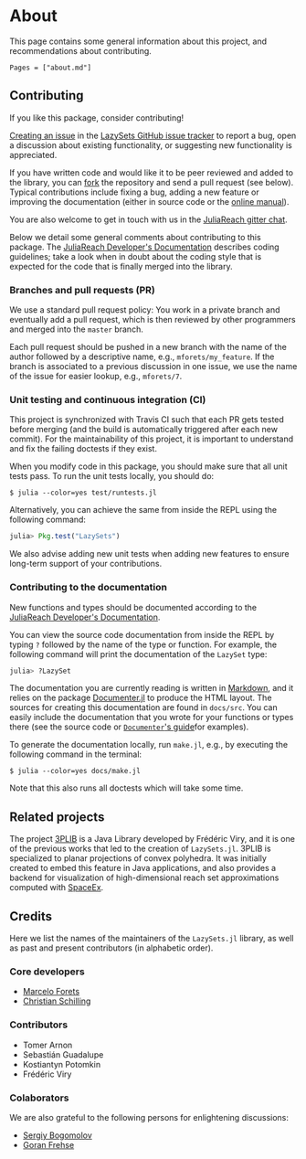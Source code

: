 # About

This page contains some general information about this project, and
recommendations about contributing.

```@contents
Pages = ["about.md"]
```

## Contributing

If you like this package, consider contributing!

[Creating an issue](https://help.github.com/en/articles/creating-an-issue) in the [LazySets GitHub issue tracker](https://github.com/JuliaReach/LazySets.jl/issues) to report a bug, open a discussion about existing functionality, or suggesting new functionality is appreciated.

If you have written code and would like it to be peer reviewed and added to the library, you can [fork](https://help.github.com/en/articles/fork-a-repo) the repository and send a pull request (see below). Typical contributions include fixing a bug, adding a new feature or improving the documentation (either in source code or the [online manual](https://juliareach.github.io/LazySets.jl/latest/man/getting_started/)).

You are also welcome to get in touch with us in the [JuliaReach gitter chat](https://gitter.im/JuliaReach/Lobby).

Below we detail some general comments about contributing to this package. The [JuliaReach Developer's Documentation](https://juliareach.github.io/JuliaReachDevDocs/latest/) describes coding guidelines; take a look when in doubt about the coding style that is expected for the code that is finally merged into the library.

### Branches and pull requests (PR)

We use a standard pull request policy:
You work in a private branch and eventually add a pull request, which is then
reviewed by other programmers and merged into the `master` branch.

Each pull request should be pushed in a new branch with the name of the author
followed by a descriptive name, e.g., `mforets/my_feature`.
If the branch is associated to a previous discussion in one issue, we use the
name of the issue for easier lookup, e.g., `mforets/7`.

### Unit testing and continuous integration (CI)

This project is synchronized with Travis CI such that each PR gets tested before
merging (and the build is automatically triggered after each new commit).
For the maintainability of this project, it is important to understand and fix
the failing doctests if they exist.

When you modify code in this package, you should make sure that all unit tests
pass.
To run the unit tests locally, you should do:

```
$ julia --color=yes test/runtests.jl
```

Alternatively, you can achieve the same from inside the REPL using the following
command:

```julia
julia> Pkg.test("LazySets")
```

We also advise adding new unit tests when adding new features to ensure
long-term support of your contributions.

### Contributing to the documentation

New functions and types should be documented according to the
[JuliaReach Developer's Documentation](https://juliareach.github.io/JuliaReachDevDocs/latest/guidelines/#Writing-docstrings-1).

You can view the source code documentation from inside the REPL by typing `?`
followed by the name of the type or function.
For example, the following command will print the documentation of the `LazySet`
type:

```julia
julia> ?LazySet
```

The documentation you are currently reading is written in [Markdown](https://en.wikipedia.org/wiki/Markdown), and it
relies on the package [Documenter.jl](https://juliadocs.github.io/Documenter.jl/stable/) to
produce the HTML layout.
The sources for creating this documentation are found in `docs/src`.
You can easily include the documentation that you wrote for your functions or
types there (see the source code or [`Documenter`'s guide](https://juliadocs.github.io/Documenter.jl/stable/man/guide/)for examples).

To generate the documentation locally, run `make.jl`, e.g., by executing the
following command in the terminal:

```
$ julia --color=yes docs/make.jl
```

Note that this also runs all doctests which will take some time.

## Related projects

The project [3PLIB](https://3plib.wordpress.com/) is a Java Library developed
by Frédéric Viry, and it is one of the previous works that led to the creation
of `LazySets.jl`.
3PLIB is specialized to planar projections of convex polyhedra.
It was initially created to embed this feature in Java applications, and also
provides a backend for visualization of high-dimensional reach set
approximations computed with [SpaceEx](http://spaceex.imag.fr/).

## Credits

Here we list the names of the maintainers of the `LazySets.jl` library, as well as past and present contributors (in alphabetic order).

### Core developers

- [Marcelo Forets](http://main.marcelo-forets.fr/)
- [Christian Schilling](https://schillic.github.io/)

### Contributors

- Tomer Arnon
- Sebastián Guadalupe
- Kostiantyn Potomkin
- Frédéric Viry

### Colaborators

We are also grateful to the following persons for enlightening discussions: 

- [Sergiy Bogomolov](https://www.sergiybogomolov.com/)
- [Goran Frehse](https://sites.google.com/site/frehseg/) 
